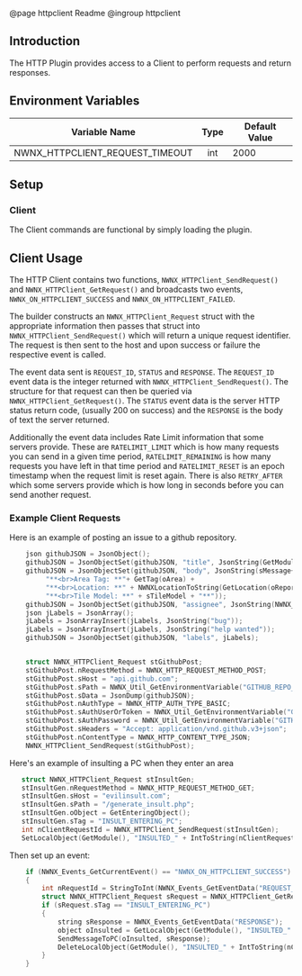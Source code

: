 @page httpclient Readme
@ingroup httpclient

## Introduction
The HTTP Plugin provides access to a Client to perform requests and return responses.

## Environment Variables

| Variable Name                     |  Type      | Default Value      |
| ----------------------------------| :--------: | ------------------ |
| NWNX_HTTPCLIENT_REQUEST_TIMEOUT  | int        | 2000               |

## Setup
### Client
The Client commands are functional by simply loading the plugin. 

## Client Usage
The HTTP Client contains two functions, `NWNX_HTTPClient_SendRequest()` and `NWNX_HTTPClient_GetRequest()` and broadcasts two events,
`NWNX_ON_HTTPCLIENT_SUCCESS` and `NWNX_ON_HTTPCLIENT_FAILED`.

The builder constructs an `NWNX_HTTPClient_Request` struct with the appropriate information
then passes that struct into `NWNX_HTTPClient_SendRequest()` which will return a unique request identifier. The
request is then sent to the host and upon success or failure the respective event is called.

The event data sent is `REQUEST_ID`, `STATUS` and `RESPONSE`. The `REQUEST_ID` 
event data is the integer returned with `NWNX_HTTPClient_SendRequest()`. The structure for that
request can then be queried via `NWNX_HTTPClient_GetRequest()`. The `STATUS` event data is the
server HTTP status return code, (usually 200 on success) and the `RESPONSE` is the body of text
the server returned.

Additionally the event data includes Rate Limit information that some servers provide. These are `RATELIMIT_LIMIT` which is how
many requests you can send in a given time period, `RATELIMIT_REMAINING` is how many requests you have left in that
time period and `RATELIMIT_RESET` is an epoch timestamp when the request limit is reset again. There is also `RETRY_AFTER` which
some servers provide which is how long in seconds before you can send another request.

### Example Client Requests
Here is an example of posting an issue to a github repository.
```c
    json githubJSON = JsonObject();
    githubJSON = JsonObjectSet(githubJSON, "title", JsonString(GetModuleName() + " NWN Bug Report via "+sAuthorName));
    githubJSON = JsonObjectSet(githubJSON, "body", JsonString(sMessage+"<br>Area Name: **"+ GetName(oArea) +
         "**<br>Area Tag: **"+ GetTag(oArea) +
         "**<br>Location: **" + NWNXLocationToString(GetLocation(oReporter)) +
         "**<br>Tile Model: **" + sTileModel + "**"));
    githubJSON = JsonObjectSet(githubJSON, "assignee", JsonString(NWNX_Util_GetEnvironmentVariable("GITHUB_USERNAME")));
    json jLabels = JsonArray();
    jLabels = JsonArrayInsert(jLabels, JsonString("bug"));
    jLabels = JsonArrayInsert(jLabels, JsonString("help wanted"));
    githubJSON = JsonObjectSet(githubJSON, "labels", jLabels);


    struct NWNX_HTTPClient_Request stGithubPost;
    stGithubPost.nRequestMethod = NWNX_HTTP_REQUEST_METHOD_POST;
    stGithubPost.sHost = "api.github.com";
    stGithubPost.sPath = NWNX_Util_GetEnvironmentVariable("GITHUB_REPO_PATH") + "/issues";
    stGithubPost.sData = JsonDump(githubJSON);
    stGithubPost.nAuthType = NWNX_HTTP_AUTH_TYPE_BASIC;
    stGithubPost.sAuthUserOrToken = NWNX_Util_GetEnvironmentVariable("GITHUB_USERNAME");
    stGithubPost.sAuthPassword = NWNX_Util_GetEnvironmentVariable("GITHUB_NWN_PAT");
    stGithubPost.sHeaders = "Accept: application/vnd.github.v3+json";
    stGithubPost.nContentType = NWNX_HTTP_CONTENT_TYPE_JSON;
    NWNX_HTTPClient_SendRequest(stGithubPost);
```

Here's an example of insulting a PC when they enter an area
```c
   struct NWNX_HTTPClient_Request stInsultGen;
   stInsultGen.nRequestMethod = NWNX_HTTP_REQUEST_METHOD_GET;
   stInsultGen.sHost = "evilinsult.com";
   stInsultGen.sPath = "/generate_insult.php";
   stInsultGen.oObject = GetEnteringObject();
   stInsultGen.sTag = "INSULT_ENTERING_PC";
   int nClientRequestId = NWNX_HTTPClient_SendRequest(stInsultGen);
   SetLocalObject(GetModule(), "INSULTED_" + IntToString(nClientRequestId), GetEnteringObject());
```

Then set up an event:
```c
    if (NWNX_Events_GetCurrentEvent() == "NWNX_ON_HTTPCLIENT_SUCCESS")
    {
        int nRequestId = StringToInt(NWNX_Events_GetEventData("REQUEST_ID"));
        struct NWNX_HTTPClient_Request sRequest = NWNX_HTTPClient_GetRequest(nRequestId);
        if (sRequest.sTag == "INSULT_ENTERING_PC")
        {
            string sResponse = NWNX_Events_GetEventData("RESPONSE");
            object oInsulted = GetLocalObject(GetModule(), "INSULTED_" + IntToString(nClientRequestId));
            SendMessageToPC(oInsulted, sResponse);
            DeleteLocalObject(GetModule(), "INSULTED_" + IntToString(nClientRequestId));
        }
    }
```
